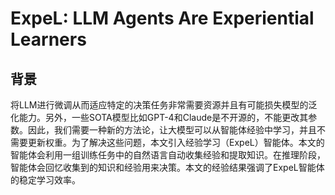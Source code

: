 # ExpeL: LLM Agents Are Experiential Learners

## 背景

将LLM进行微调从而适应特定的决策任务非常需要资源并且有可能损失模型的泛化能力。另外，一些SOTA模型比如GPT-4和Claude是不开源的，不能更改其参数。因此，我们需要一种新的方法论，让大模型可以从智能体经验中学习，并且不需要更新权重。为了解决这些问题，本文引入经验学习（ExpeL）智能体。本文的智能体会利用一组训练任务中的自然语言自动收集经验和提取知识。在推理阶段，智能体会回忆收集到的知识和经验用来决策。本文的经验结果强调了ExpeL智能体的稳定学习效率。
